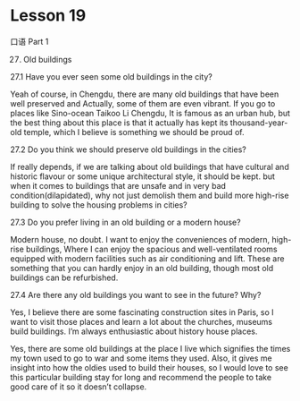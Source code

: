 # Lesson 19

口语 Part 1

27.    Old buildings

27.1 Have you ever seen some old buildings in the city?

Yeah of course, in Chengdu, there are many old buildings that have been well preserved and Actually, some of them are even vibrant. If you go to places like Sino-ocean Taikoo Li Chengdu, It is famous as an urban hub, but the best thing about this place is that it actually has kept its thousand-year-old temple, which I believe is something we should be proud of.

27.2 Do you think we should preserve old buildings in the cities?

If really depends, if we are talking about old buildings that have cultural and historic flavour or some unique architectural style, it should be kept. but when it comes to buildings that are unsafe and in very bad condition(dilapidated), why not just demolish them and build more high-rise building to solve the housing problems in cities?

27.3 Do you prefer living in an old building or a modern house?

Modern house, no doubt. I want to enjoy the conveniences of modern, high-rise buildings, Where I can enjoy the spacious and well-ventilated rooms equipped with modern facilities such as air conditioning and lift. These are something that you can hardly enjoy in an old building, though most old buildings can be refurbished.

27.4 Are there any old buildings you want to see in the future? Why?

Yes, I believe there are some fascinating construction sites in Paris, so I want to visit those places and learn a lot about the churches, museums build buildings. I’m always enthusiastic about history house places.

Yes, there are some old buildings at the place I live which signifies the times my town used to go to war and some items they used. Also, it gives me insight into how the oldies used to build their houses, so I would love to see this particular building stay for long and recommend the people to take good care of it so it doesn’t collapse.




